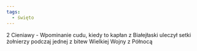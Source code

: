 ```yaml
---
tags:
  - święto
---
```

2 Cieniawy - Wpominanie cudu, kiedy to kapłan z Białejłaski uleczył setki żołnierzy podczaj jednej z bitew Wielkiej Wojny z Północą